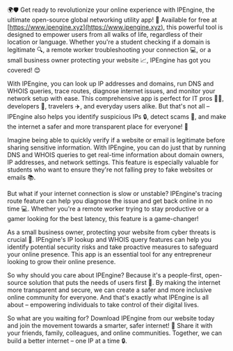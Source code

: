 🌍🛡️ Get ready to revolutionize your online experience with IPEngine, the ultimate open-source global networking utility app! 🚀 Available for free at [https://www.ipengine.xyz](https://www.ipengine.xyz), this powerful tool is designed to empower users from all walks of life, regardless of their location or language. Whether you're a student checking if a domain is legitimate 🔍, a remote worker troubleshooting your connection 💻, or a small business owner protecting your website 📈, IPEngine has got you covered! 😊

With IPEngine, you can look up IP addresses and domains, run DNS and WHOIS queries, trace routes, diagnose internet issues, and monitor your network setup with ease. This comprehensive app is perfect for IT pros 👨‍💻, developers 🤖, travelers ✈️, and everyday users alike. But that's not all – IPEngine also helps you identify suspicious IPs 🔒, detect scams 🚫, and make the internet a safer and more transparent place for everyone! 💪

Imagine being able to quickly verify if a website or email is legitimate before sharing sensitive information. With IPEngine, you can do just that by running DNS and WHOIS queries to get real-time information about domain owners, IP addresses, and network settings. This feature is especially valuable for students who want to ensure they're not falling prey to fake websites or emails 📚.

But what if your internet connection is slow or unstable? IPEngine's tracing route feature can help you diagnose the issue and get back online in no time 💻. Whether you're a remote worker trying to stay productive or a gamer looking for the best latency, this feature is a game-changer!

As a small business owner, protecting your website from cyber threats is crucial 🚫. IPEngine's IP lookup and WHOIS query features can help you identify potential security risks and take proactive measures to safeguard your online presence. This app is an essential tool for any entrepreneur looking to grow their online presence.

So why should you care about IPEngine? Because it's a people-first, open-source solution that puts the needs of users first 🌟. By making the internet more transparent and secure, we can create a safer and more inclusive online community for everyone. And that's exactly what IPEngine is all about – empowering individuals to take control of their digital lives.

So what are you waiting for? Download IPEngine from our website today and join the movement towards a smarter, safer internet! 🌈 Share it with your friends, family, colleagues, and online communities. Together, we can build a better internet – one IP at a time 🔒.